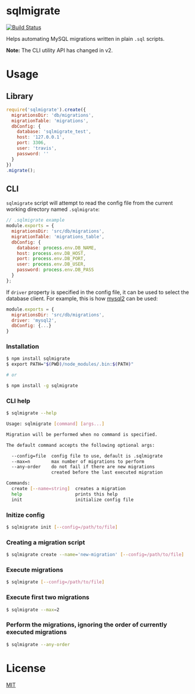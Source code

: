 # sqlmigrate

[![Build Status](https://travis-ci.org/jeremija/node-sqlmigrate.svg?branch=master)](https://travis-ci.org/jeremija/node-sqlmigrate)

Helps automating MySQL migrations written in plain `.sql` scripts.

**Note:** The CLI utility API has changed in v2.

# Usage

## Library

```javascript
require('sqlmigrate').create({
  migrationsDir: 'db/migrations',
  migrationTable: 'migrations',
  dbConfig: {
    database: 'sqlmigrate_test',
    host: '127.0.0.1',
    port: 3306,
    user: 'travis',
    password: ''
  }
})
.migrate();
```

## CLI

`sqlmigrate` script will attempt to read the config file from the current
working directory named `.sqlmigrate`:

```javascript
// .sqlmigrate example
module.exports = {
  migrationsDir: 'src/db/migrations',
  migrationTable: 'migrations_table',
  dbConfig: {
    database: process.env.DB_NAME,
    host: process.env.DB_HOST,
    port: process.env.DB_PORT,
    user: process.env.DB_USER,
    password: process.env.DB_PASS
  }
};
```

If `driver` property is specified in the config file, it can be used to select
the database client. For example, this is how [mysql2][mysql2] can be used:

```javascript
module.exports = {
  migrationsDir: 'src/db/migrations',
  driver: 'mysql2',
  dbConfig: {...}
}
```

### Installation

```bash
$ npm install sqlmigrate
$ export PATH="$(PWD)/node_modules/.bin:$(PATH)"

# or

$ npm install -g sqlmigrate
```

### CLI help

```bash
$ sqlmigrate --help

Usage: sqlmigrate [command] [args...]

Migration will be performed when no command is specified.

The default command accepts the following optional args:

  --config=file  config file to use, default is .sqlmigrate
  --max=n        max number of migrations to perform
  --any-order    do not fail if there are new migrations
                 created before the last executed migration

Commands:
  create [--name=string]  creates a migration
  help                    prints this help
  init                    initialize config file
```

### Initize config

```bash
$ sqlmigrate init [--config=/path/to/file]
```

### Creating a migration script

```bash
$ sqlmigrate create --name='new-migration' [--config=/path/to/file]
```

### Execute migrations

```bash
$ sqlmigrate [--config=/path/to/file]
```

### Execute first two migrations

```bash
$ sqlmigrate --max=2
```

### Perform the migrations, ignoring the order of currently executed migrations

```bash
$ sqlmigrate --any-order
```

# License

[MIT](LICENSE)

[mysql2]: https://www.npmjs.com/package/mysql2
